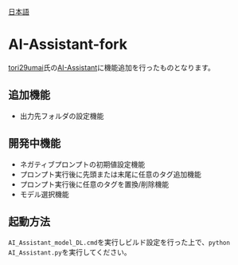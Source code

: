 [日本語](README.md)
# AI-Assistant-fork
[tori29umai](https://github.com/tori29umai0123)氏の[AI-Assistant](https://github.com/tori29umai0123/AI-Assistant)に機能追加を行ったものとなります。

## 追加機能
- 出力先フォルダの設定機能

## 開発中機能
- ネガティブプロンプトの初期値設定機能
- プロンプト実行後に先頭または末尾に任意のタグ追加機能
- プロンプト実行後に任意のタグを置換/削除機能
- モデル選択機能

## 起動方法
`AI_Assistant_model_DL.cmd`を実行しビルド設定を行った上で、`python AI_Assistant.py`を実行してください。
